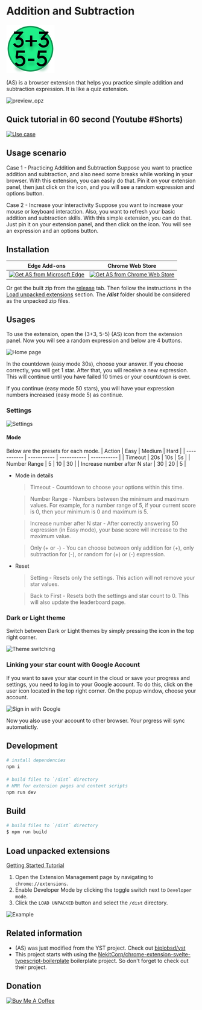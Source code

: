 # Addition and Subtraction

![logo](/src/assets/icons/icon128.png)

(AS) is a browser extension that helps you practice simple addition and subtraction expression. It is like a quiz extension.

![preview_opz](https://github.com/biplobsd/as/assets/43641536/e73310ff-6693-4ba6-8bbd-a9052f6e328f)

## Quick tutorial in 60 second (Youtube #Shorts)

[![Use case](https://img.youtube.com/vi/tH3DBDNKc8c/0.jpg)](https://youtu.be/tH3DBDNKc8c)

## Usage scenario

Case 1 - Practicing Addition and Subtraction
Suppose you want to practice addition and subtraction, and also need some breaks while working in your browser. With this extension, you can easily do that. Pin it on your extension panel, then just click on the icon, and you will see a random expression and options button.

Case 2 - Increase your interactivity
Suppose you want to increase your mouse or keyboard interaction. Also, you want to refresh your basic addition and subtraction skills. With this simple extension, you can do that. Just pin it on your extension panel, and then click on the icon. You will see an expression and an options button.

## Installation

| Edge Add-ons | Chrome Web Store |
| ------------ | ---------------- |
| <a href="https://microsoftedge.microsoft.com/addons/detail/fodpdpkegeedoncffdiefkljojnnofhf"><img src="https://get.microsoft.com/images/en-us%20dark.svg" alt="Get AS from Microsoft Edge" width="224px"></a> | <a href="https://chrome.google.com/webstore/detail/gcfbgldheflkffckpodpmkjlkbapmfnc"><img src="https://storage.googleapis.com/web-dev-uploads/image/WlD8wC6g8khYWPJUsQceQkhXSlv1/HRs9MPufa1J1h5glNhut.png" alt="Get AS from Chrome Web Store" width="224px"></a> |

Or get the built zip from the [release](https://github.com/biplobsd/as/releases/latest) tab. Then follow the instructions in the [Load unpacked extensions](#load-unpacked-extensions) section. The **_/dist_** folder should be considered as the unpacked zip files.

## Usages

To use the extension, open the (3+3, 5-5) (AS) icon from the extension panel. Now you will see a random expression and below are 4 buttons.

![Home page](https://github.com/biplobsd/as/assets/43641536/8d78ab4a-a1a5-4b64-beeb-d468e535d616)

In the countdown (easy mode 30s), choose your answer. If you choose correctly, you will get 1 star. After that, you will receive a new expression. This will continue until you have failed 10 times or your countdown is over.

If you continue (easy mode 50 stars), you will have your expression numbers increased (easy mode 5) as continue.

### Settings

![Settings](https://github.com/biplobsd/as/assets/43641536/f6f12aa6-c491-444c-b521-4d0fda9a846d)

#### Mode

Below are the presets for each mode.
| Action | Easy | Medium | Hard |
| ----------- | ----------- | ----------- | ----------- |
| Timeout | 20s | 10s | 5s |
| Number Range | 5 | 10 | 30 |
| Increase number after N star | 30 | 20 | 5 |

- Mode in details

  > Timeout - Countdown to choose your options within this time.

  > Number Range - Numbers between the minimum and maximum values. For example, for a number range of 5, if your current score is 0, then your minimum is 0 and maximum is 5.

  > Increase number after N star - After correctly answering 50 expression (in Easy mode), your base score will increase to the maximum value.

  > Only (+ or -) - You can choose between only addition for (+), only subtraction for (-), or random for (+) or (-) expression.

- Reset

  > Setting - Resets only the settings. This action will not remove your star values.

  > Back to First - Resets both the settings and star count to 0. This will also update the leaderboard page.

### Dark or Light theme

Switch between Dark or Light themes by simply pressing the icon in the top right corner.

![Theme switching](https://github.com/biplobsd/as/assets/43641536/e6008e72-0fe8-46ec-92ea-e7558cf229e0)

### Linking your star count with Google Account

If you want to save your star count in the cloud or save your progress and settings, you need to log in to your Google account. To do this, click on the user icon located in the top right corner. On the popup window, choose your account.

![Sign in with Google](https://github.com/biplobsd/as/assets/43641536/ffbe511b-8ca4-4b77-bb51-2bbfe2dddddd)

Now you also use your account to other browser. Your prgress will sync automatictly.

## Development

```bash
# install dependencies
npm i

# build files to `/dist` directory
# HMR for extension pages and content scripts
npm run dev
```

## Build

```bash
# build files to `/dist` directory
$ npm run build
```

## Load unpacked extensions

[Getting Started Tutorial](https://developer.chrome.com/docs/extensions/mv3/getstarted/)

1. Open the Extension Management page by navigating to `chrome://extensions`.
2. Enable Developer Mode by clicking the toggle switch next to `Developer mode`.
3. Click the `LOAD UNPACKED` button and select the `/dist` directory.

![Example](https://wd.imgix.net/image/BhuKGJaIeLNPW9ehns59NfwqKxF2/vOu7iPbaapkALed96rzN.png?auto=format&w=571)

## Related information

- (AS) was just modified from the YST project. Check out [biplobsd/yst](https://github.com/biplobsd/yst)
- This project starts with using the [NekitCorp/chrome-extension-svelte-typescript-boilerplate](https://github.com/NekitCorp/chrome-extension-svelte-typescript-boilerplate) boilerplate project. So don't forget to check out their project.

## Donation

<a href="https://www.buymeacoffee.com/biplobsd" target="_blank"><img src="https://cdn.buymeacoffee.com/buttons/v2/default-yellow.png" alt="Buy Me A Coffee" style="height: 60px !important;width: 217px !important;" ></a>
